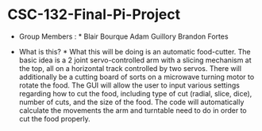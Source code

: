 # CSC-132-Final-Pi-Project

* Group Members : *
Blair Bourque
Adam Guillory
Brandon Fortes

* What is this? *
What this will be doing is an automatic food-cutter. The basic idea is a 2 joint servo-controlled arm with a slicing mechanism at the top, all on a horizontal track controlled by two servos. There will additionally be a cutting board of sorts on a microwave turning motor to rotate the food. The GUI will allow the user to input various settings regarding how to cut the food, including type of cut (radial, slice, dice), number of cuts, and the size of the food. The code will automatically calculate the movements the arm and turntable need to do in order to cut the food properly.
